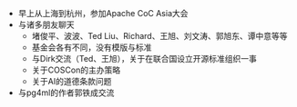 - 早上从上海到杭州，参加Apache CoC Asia大会
- 与诸多朋友聊天
	- 堵俊平、波波、Ted Liu、Richard、王旭、刘文涛、郭旭东、谭中意等等
	- 基金会各有不同，没有模版与标准
	- 与Dirk交流（Ted、王旭），关于在联合国设立开源标准组织一事
	- 关于COSCon的主办策略
	- 关于AI的道德条款问题
- 与pg4ml的作者郭铁成交流